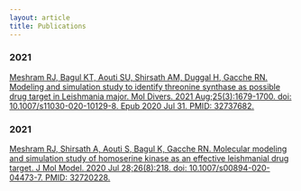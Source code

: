 ```yaml
---
layout: article
title: Publications
---
```


<div class="hero hero--center" style='background-image: url("https://raw.githubusercontent.com/akshayonly/akshayonly.github.io/master/assets/Pub-header-imgs/img-01.jpg");'>
  <div class="hero__content">
    <h3>2021</h3>
    <a href="https://pubmed.ncbi.nlm.nih.gov/32737682/">
      <p>
        Meshram RJ, Bagul KT, Aouti SU, Shirsath AM, Duggal H, Gacche RN. Modeling and simulation study to identify threonine synthase as possible drug target in Leishmania major. Mol Divers. 2021 Aug;25(3):1679-1700. doi: 10.1007/s11030-020-10129-8. Epub 2020 Jul 31. PMID: 32737682.
      </p>
    </a>    
  </div>
</div>

<div class="hero hero--center" style='background-image: url("https://raw.githubusercontent.com/akshayonly/akshayonly.github.io/master/assets/Pub-header-imgs/img-02.jpg");'>
  <div class="hero__content">
    <h3>2021</h3>
    <a href="https://pubmed.ncbi.nlm.nih.gov/32737682/">
      <p>
        Meshram RJ, Shirsath A, Aouti S, Bagul K, Gacche RN. Molecular modeling and simulation study of homoserine kinase as an effective leishmanial drug target. J Mol Model. 2020 Jul 28;26(8):218. doi: 10.1007/s00894-020-04473-7. PMID: 32720228.
      </p>
    </a>    
  </div>
</div>

